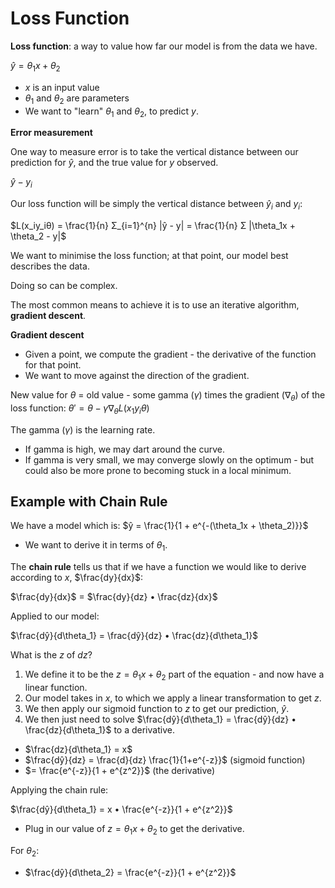 # Loss Function

**Loss function**: a way to value how far our model is from the data we have.

$ŷ = \theta_1x + \theta_2$

- $x$ is an input value
- $\theta_1$ and $\theta_2$ are parameters
- We want to "learn" $\theta_1$ and $\theta_2$, to predict $y$.

**Error measurement**

One way to measure error is to take the vertical distance between our prediction for $ŷ$, and the true value for $y$ observed.

$ŷ - y_i$

Our loss function will be simply the vertical distance between $ŷ_i$ and $y_i$:

$L(x_iy_iθ) = \frac{1}{n} Σ_{i=1}^{n} |ŷ - y| = \frac{1}{n} Σ |\theta_1x + \theta_2 - y|$

We want to minimise the loss function; at that point, our model best describes the data.

Doing so can be complex.

The most common means to achieve it is to use an iterative algorithm, **gradient descent**.

**Gradient descent**

- Given a point, we compute the gradient - the derivative of the function for that point.
- We want to move against the direction of the gradient.

New value for $θ$ = old value - some gamma ($γ$) times the gradient ($∇_θ$) of the loss function:
$θ' = θ - γ ∇_θ L(x_1y_iθ)$

The gamma ($γ$) is the learning rate.

- If gamma is high, we may dart around the curve.
- If gamma is very small, we may converge slowly on the optimum - but could also be more prone to becoming stuck in a local minimum.

## Example with Chain Rule

We have a model which is:
$ŷ = \frac{1}{1 + e^{-(\theta_1x + \theta_2)}}$

- We want to derive it in terms of $\theta_1$.

The **chain rule** tells us that if we have a function we would like to derive according to $x$, $\frac{dy}{dx}$:

$\frac{dy}{dx}$ = $\frac{dy}{dz} • \frac{dz}{dx}$

Applied to our model:

$\frac{dŷ}{d\theta_1} = \frac{dŷ}{dz} • \frac{dz}{d\theta_1}$

What is the $z$ of $dz$?

1. We define it to be the $z = \theta_1x + \theta_2$ part of the equation - and now have a linear function.
2. Our model takes in $x$, to which we apply a linear transformation to get $z$.
3. We then apply our sigmoid function to $z$ to get our prediction, $ŷ$.
4. We then just need to solve $\frac{dŷ}{d\theta_1} = \frac{dŷ}{dz} • \frac{dz}{d\theta_1}$ to a derivative.

- $\frac{dz}{d\theta_1} = x$
- $\frac{dŷ}{dz} = \frac{d}{dz} \frac{1}{1+e^{-z}}$ (sigmoid function)
- $= \frac{e^{-z}}{1 + e^{z^2}}$ (the derivative)

Applying the chain rule:

$\frac{dŷ}{d\theta_1} = x • \frac{e^{-z}}{1 + e^{z^2}}$

- Plug in our value of $z = \theta_1x + \theta_2$ to get the derivative.

For $\theta_2$:

- $\frac{dŷ}{d\theta_2} = \frac{e^{-z}}{1 + e^{z^2}}$
